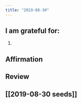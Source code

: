 ```yaml
---
title: "2019-08-30"
---
```

## I am grateful for:
1. 

## Affirmation

## Review



## [[2019-08-30 seeds]]
